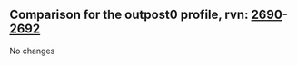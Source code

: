 ## Comparison for the outpost0 profile, rvn: [2690](https://github.com/PRO100KatYT/FortniteProfileRevisions/tree/main/profiles/outpost0/2690%20outpost0.json)-[2692](https://github.com/PRO100KatYT/FortniteProfileRevisions/tree/main/profiles/outpost0/2692%20outpost0.json)

No changes
